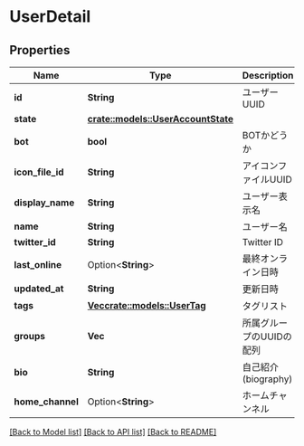 # UserDetail

## Properties

Name | Type | Description | Notes
------------ | ------------- | ------------- | -------------
**id** | **String** | ユーザーUUID | 
**state** | [**crate::models::UserAccountState**](UserAccountState.md) |  | 
**bot** | **bool** | BOTかどうか | 
**icon_file_id** | **String** | アイコンファイルUUID | 
**display_name** | **String** | ユーザー表示名 | 
**name** | **String** | ユーザー名 | 
**twitter_id** | **String** | Twitter ID | 
**last_online** | Option<**String**> | 最終オンライン日時 | 
**updated_at** | **String** | 更新日時 | 
**tags** | [**Vec<crate::models::UserTag>**](UserTag.md) | タグリスト | 
**groups** | **Vec<String>** | 所属グループのUUIDの配列 | 
**bio** | **String** | 自己紹介(biography) | 
**home_channel** | Option<**String**> | ホームチャンネル | 

[[Back to Model list]](../README.md#documentation-for-models) [[Back to API list]](../README.md#documentation-for-api-endpoints) [[Back to README]](../README.md)


